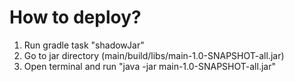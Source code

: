# How to deploy?
1. Run gradle task "shadowJar"
2. Go to jar directory (main/build/libs/main-1.0-SNAPSHOT-all.jar)
3. Open terminal and run "java -jar main-1.0-SNAPSHOT-all.jar"